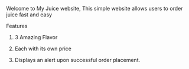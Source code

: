 Welcome to My Juice website, This simple website allows users to order juice fast and easy 

Features

1. 3 Amazing Flavor

2. Each with its own price

3. Displays an alert upon successful order placement.

